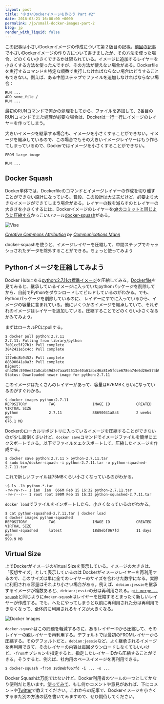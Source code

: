 ```yaml
---
layout: post
title: "小さいDockerイメージを作ろう Part #2"
date: 2016-03-21 16:00:00 +0000
permalink: /jp/small-docker-images-part-2
blog: jp
render_with_liquid: false
---
```


この記事は小さいDockerイメージの作成について第２版目の記事。[前回の記事](/jp/small-docker-images)で小さいDockerイメージの作り方について書きましたが、その方法を使った場合、どのくらい小さくできるかは限られている。イメージに追加するレイヤーを小さくする方法を使ったんですが、その方法が使えない場合がある。Dockerfileを実行するコマンドを特定な順番で実行しなければならない場合はどうすることもできない。例えば、ある中間ステップでファイルを追加しなければならない場合：

```docker
RUN ...
ADD some_file /
RUN ...
```

最初のRUNコマンドで何かの処理をしてから、ファイルを追加して、2番目のRUNコマンドでまた処理が必要な場合は、Dockerは一行一行にイメージのレイヤーを作ってしまう。

大きいイメージを継承する場合も、イメージを小さくすることができない。イメージを継承しているので、この場合でもその大きいイメージレイヤーはもう作らてしまっているので、Dockerではイメージを小さくすることができない。

```docker
FROM large-image

RUN ...
```

## Docker Squash

Docker単体では、Dockerfileのコマンドとイメージレイヤーの作成を切り離すことができない設計になっている。普段、この設計は大丈夫だけど、必要より大きなイメージができてしまう場合がある。レイヤーの数を減らすのとレイヤーの大きさを小さくするには、Dockerイメージのレイヤーを[gitのコミットと同じように圧縮する](http://www.backlog.jp/git-guide/stepup/stepup7_5.html)かっこいいツール[docker-squash](https://github.com/jwilder/docker-squash)がある。

![Vise](https://storage.googleapis.com/static.ianlewis.org/prod/img/748/vise.jpg)

*[Creative Commons Attribution](https://creativecommons.org/licenses/by/2.0/) by [Communications Mann](https://www.flickr.com/photos/spenceannaaug18/7069654045/in/photolist-bLHPQZ-aF3qHd-aEq79z-8yQzQt-5jDvQ8-aEYmdF-aEx66j-5EZwFg-dSBZFb-2Ypqdi-5Uw2gF-3b1dmA-3aVF7M-dZF1V5-a55maH-6tXnaY-qAJkzw-bEVr7X-e4dngq-2ystn-eA1PU6-aFMxwn-9YReBh-4jkvuR-efUaTT-dZEXQU-dZFrq5-f4AToE-ngJPnE-7Hc1gx-bDaK7t-dnGexK-d9J17o-kwCjdU-snrBcV-dg7aAX-tTDMUC-7NFwDp-iYLYD7-tTMWt6-cYuZob-64Tpi-ekJEBJ-dvB96q-7NFwRR-8H7DAm-8H7DzL-747sy4-bLjCEX-bxpW8E)*

docker-squashを使うと、イメージレイヤーを圧縮して、中間ステップでキャッシュされたデータを除外することができる。ちょっと使ってみよう

## Pythonイメージを圧縮してみよう

Docker Hubにある[python:2.7.11の標準イメージ](https://hub.docker.com/_/python/)を圧縮してみる。[Dockerfile](https://github.com/docker-library/python/blob/master/2.7/Dockerfile)を見てみると、継承しているイメージに入っていたpythonパッケージを削除してから、自前でPythonをダウンロードしてビルドしているのがわかる。でも、Pythonパッケージを削除しているのに、
レイヤーにすでに入っているから、イメージの容量に含まれている。他にいくつかのイメージを継承していて、それぞれのイメージはレイヤーを追加している。圧縮することでどのくらい小さくなるかみてみよう。

まずはローカルPCにpullする。

```console
$ docker pull python:2.7.11
2.7.11: Pulling from library/python
7a01cc5f27b1: Pull complete 
3842411e5c4c: Pull complete 
...
127e6c8b9452: Pull complete 
88690041a8a3: Pull complete 
Digest: sha256:590ee32a8cab49d2e7aaa92513e40a61abc46a81e5fdce678ea74e6d26e574b9
Status: Downloaded newer image for python:2.7.11
```

このイメージはたくさんのレイヤーがあって、容量は676MBくらいになっているのがすぐわかる。


```console
$ docker images python:2.7.11
REPOSITORY          TAG                 IMAGE ID            CREATED
VIRTUAL SIZE
python              2.7.11              88690041a8a3        2 weeks ago
676.1 MB
```

Dockerのローカルリポジトリに入っているイメージを圧縮することができないのが少し面倒くさいけど、`docker save`コマンドでイメージファイルを簡単にエクスポートできる。以下でファイルをエクスポートして、圧縮したイメージを作成する。


```console
$ docker save python:2.7.11 > python-2.7.11.tar
$ sudo bin/docker-squash -i python-2.7.11.tar -o python-squashed-2.7.11.tar
```

これで新しいファイルは75MBくらい小さくなっているのがわかる。


```console
~$ ls -lh python-*.tar
-rw-rw-r-- 1 ian  ian  666M Feb 15 16:32 python-2.7.11.tar
-rw-r--r-- 1 root root 590M Feb 15 16:33 python-squashed-2.7.11.tar
```

`docker load`でファイルをインポートしたら、小さくなっているのがわかる。


```console
$ cat python-squashed-2.7.11.tar | docker load
$ docker images python-squashed
REPOSITORY          TAG                 IMAGE ID            CREATED
VIRTUAL SIZE
python-squashed     latest              18d8ebf067fd        11 days ago
599.9 MB
```

## Virtual Size

上でDockerがイメージのVirtual Sizeを表示している。イメージの大きさは、「仮想サイズ」として表示しているのは Dockerがイメージレイヤーを再利用するので、このサイズは単に全てのレイヤーのサイズを合わせた数字になる。実際に利用される容量はそれより小さい場合がある。例えば、`debian:jessie`を継承するイメージが複数あると、`debian:jessie`の分は再利用される。[`git merge --squash`](http://www.backlog.jp/git-guide/stepup/stepup7_7.html)と同じように`docker-squash`はレイヤーを圧縮するとまったく新しいレイヤーが作成する。でも、へたにやってしまうと以前に再利用された分は再利用できなくなって、全体的に利用されるサイズが大きくなる。

![Docker Images](https://storage.googleapis.com/static.ianlewis.org/prod/img/749/images.svg)

`docker-squash`はこの問題を軽減するのに、あるレイヤーIDから圧縮して、そのレイヤーの親レイヤーを再利用する。デフォルトでは最初のFROMレイヤーから圧縮する。そのデフォルトだと、`debian:jessie`など、よく継承されるイメージを再利用できて、そのレイヤーの内容は毎回ダウンロードしなくてもいいけど、`-from`オプションを指定すると、指定したレイヤーIDから圧縮することができる。そうすると、例えば、社内用のベースイメージを再利用できる。

```console
$ docker-squash -from 18d8ebf067fd -i ... -o ...
```

Docker Squashは万能ではないけど、Docker利用者のツールの一つとしてかなり便利だと思います。[使ってみて](https://github.com/jwilder/docker-squash)、もし何かコメントや意見があれば、下にコメントや[Twitter](https://twitter.com/IanMLewis)で教えてください。これからの記事で、Dockerイメージを小さくするまた別の方法の話を書いてみますので、ぜひ期待してください。